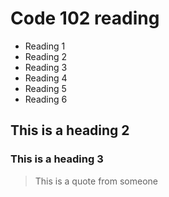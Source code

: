 # Code 102 reading

- Reading 1
- Reading 2
- Reading 3
- Reading 4
- Reading 5
- Reading 6

## This is a heading 2
### This is a heading 3

> This is a quote from someone
